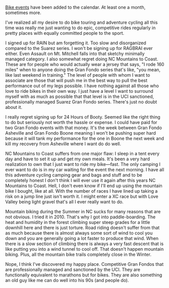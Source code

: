 [Bike events](../Cycling/Bike%20events.md) have been added to the calendar. At least one a month, sometimes more.

I've realized all my desire to do bike touring and adventure cycling all this time was really me just wanting to do epic, competitive rides regularly in pretty places with equally committed people to the sport.

I signed up for RAIN but am forgetting it. Too slow and disorganized compared to the Suarez series. I won't be signing up for RAGBRAI ever either. Even Assault on Mt. Mitchell falls into that sketchy minimally managed category. I also somewhat regret doing NC Mountains to Coast. These are for people who would actually wear a jersey that says, "I rode 160 miles" when to anyone doing the Gran Fondo series that's like, "you mean, like last weekend in training." The level of people with whom I want to associate are those that will push me in the best way to pull the best performance out of my legs possible. I have nothing against all those who love to ride bikes in their own way. I just have a level I want to surround myself with as much as possible that that level is in the UCI sanctioned, professionally managed Suarez Gran Fondo series. There's just no doubt about it.

I really regret signing up for 24 Hours of Booty. Seemed like the right thing to do but seriously not worth the hassle or expense. I could have paid for two Gran Fondo events with that money. It's the week between Gran Fondo Asheville and Gran Fondo Boone meaning I won't be pushing super hard because it will tank my performance for the one in Boone the next week and kill my recovery from Asheville where I want do do well.

NC Mountains to Coast suffers from one major flaw: I sleep in a tent every day and have to set it up and get my own meals. It's been a very hard realization to own that I just want to ride my bike—fast. The only camping I ever want to do is in my car waiting for the event the next morning. I have all this adventure cycling camping gear and bags and stuff and to be completely honest I don't think I will ever use it again after this years NC Mountains to Coast. Hell, I don't even know if I'll end up using the mountain bike I bought, like at all. With the number of races I have lined up taking a risk on a jump line just isn't worth it. I might enter a XC race but with Love Valley being light gravel that's all I ever really want to do.

Mountain biking during the Summer in NC sucks for many reasons that are not obvious. I tried it in 2010. That's why I got into paddle-boarding. The heat and humidity in the forest climbing super steep grades for a little downhill here and there is just torture. Road riding doesn't suffer from that as much because there is almost always some sort of wind to cool you down and you are generally going a lot faster to produce that wind. When there is a slow section of climbing there is always a very fast descent that is like putting you into a wind tunnel to cool off. That doesn't happen mountain biking. Plus, all the mountain bike trails completely close in the Winter.

Nope, I think I've discovered my happy place. Competitive Gran Fondos that are professionally managed and sanctioned by the UCI. They are functionally equivalent to marathons but for bikes. They are also something an old guy like me can do well into his 90s (and people do).

